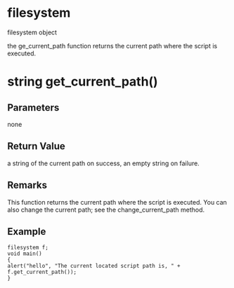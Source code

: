 # filesystem

filesystem object

  


the ge_current_path function returns the current path where the script is executed. 

# string get_current_path()

## Parameters

none

## Return Value

a string of the current path on success, an empty string on failure.

## Remarks

This function returns the current path where the script is executed. You can also change the current path; see the change_current_path method.

## Example


```
filesystem f;
void main()
{
alert("hello", "The current located script path is, " + f.get_current_path());
}

```
